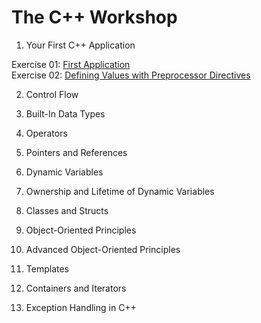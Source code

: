 # The C++ Workshop

1. Your First C++ Application

  Exercise 01: [First Application](Exercise01/firstApplication.cpp)                      
  Exercise 02: [Defining Values with Preprocessor Directives](Exercise02/main.cpp)

2. Control Flow

3. Built-In Data Types

4. Operators

5. Pointers and References

6. Dynamic Variables

7. Ownership and Lifetime of Dynamic Variables

8. Classes and Structs

9. Object-Oriented Principles

10. Advanced Object-Oriented Principles

11. Templates

12. Containers and Iterators

13. Exception Handling in C++
